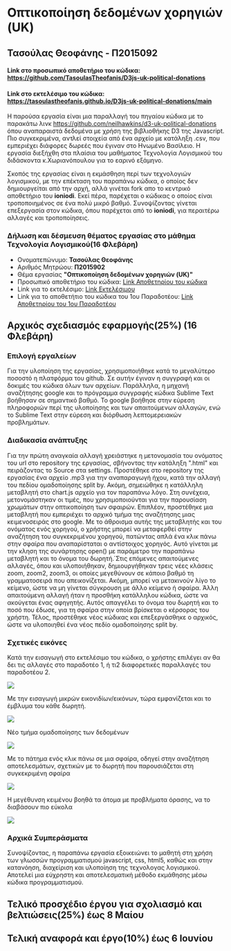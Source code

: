 # Οπτικοποίηση δεδομένων χορηγιών (UK)
## Τασούλας Θεοφάνης - Π2015092
#### Link στο προσωπικό αποθετήριο του κώδικα: https://github.com/TasoulasTheofanis/D3js-uk-political-donations
#### Link στο εκτελέσιμο του κώδικα:           https://tasoulastheofanis.github.io/D3js-uk-political-donations/main

   Η παρούσα εργασία είναι μια παραλλαγή του πηγαίου κώδικα με το παρακάτω λινκ
https://github.com/neilhawkins/d3-uk-political-donations
όπου αναπαραιστά δεδομένα με χρήση της βιβλιοθήκης D3 της Javascript. Πιο συγκεκριμένα, αντλεί στοιχεία από ένα αρχείο με κατάληξη .csv, που εμπεριέχει διάφορες δωρεές που έγιναν στο Ηνωμένο Βασίλειο. Η εργασία διεξήχθη στα πλαίσια του μαθήματος Τεχνολογία Λογισμικού του διδάσκοντα κ.Χωριανόπουλου για το εαρινό εξάμηνο.


   Σκοπός της εργασίας είναι η εκμάσθηση περί των τεχνολογιών λογισμικού, με την επέκταση του παραπάνω κώδικα, ο οποίος δεν δημιουργείται από την αρχή, αλλά γινέται fork απο το κεντρικό αποθετήριο του **ioniodi**. Εκεί πέρα, παρέχεται ο κώδικας ο οποίος είναι τροποποιημένος σε ένα πολύ μικρό βαθμό. Συνοψίζοντας γίνεται επεξεργασία στον κώδικα, όπου παρέχεται από το **ioniodi**, για περαιτέρω αλλαγές και τροποποίησεις. 


### Δήλωση και δέσμευση θέματος εργασίας στο μάθημα Τεχνολογία Λογισμικού(16 Φλεβάρη)

*  Ονοματεπώνυμο: **Τασούλας Θεοφάνης**
*  Αριθμός Μητρώου: **Π2015902**
*  Θέμα εργασίας **"Οπτικοποίηση δεδομένων χορηγιών (UK)"**
*  Προσωπικό αποθετήριο του κώδικα: [Link Αποθετηρίου του κώδικα](https://github.com/TasoulasTheofanis/D3js-uk-political-donations)
*  Link για το εκτελέσιμο: [Link Εκτελέσιμου](https://tasoulastheofanis.github.io/D3js-uk-political-donations/main)
*  Link για το αποθετήτιο του κώδικα του 1ου Παραδοτέου: [Link Αποθετηρίου του 1ου Παραδοτέου](https://github.com/TasoulasTheofanis/D3js-uk-political-donations/tree/Παραδοτέο-1)

## Αρχικός σχεδιασμός εφαρμογής(25%) (16 Φλεβάρη)

###  Επιλογή εργαλείων  

   Για την υλοποίηση της εργασίας, χρησιμοποιήθηκε κατά το μεγαλύτερο ποσοστό η πλατφόρμα του github. Σε αυτήν έγιναν η συγγραφή και οι δοκιμές του κώδικα όλων των αρχείων. Παράλληλα, η μηχανή αναζήτησης google και το πρόγραμμα συγγραφής κώδικα Sublime Text βοήθησαν σε σημαντικό βαθμό. Το google βοήθησε στην εύρεση πληροφοριών περί της υλοποίησης και των απαιτούμενων αλλαγών, ενώ το Sublime Text στην εύρεση και διόρθωση λεπτομερειακών προβλημάτων.    

###  Διαδικασία ανάπτυξης  

   Για την πρώτη αναγκαία αλλαγή χρειάστηκε η μετονομασία του ονόματος του url στο repository της εργασίας, σβήνοντας την κατάληξη ".html" και πειράζοντας το Source στα settings. Προστέθηκε στο repository της εργασίας ένα αρχείο .mp3 για την αναπαραγωγή ήχου, κατά την αλλαγή του πεδίου ομαδοποίησης split by. Ακόμη, σημειώθηκε η κατάλληλη μεταβλητή στο chart.js αρχείο για τον παραπάνω λόγο. Στη συνέχεια, μετονομάστηκαν οι τιμές, που χρησιμοποιούνται για την παρουσίαση χρωμάτων στην οπτικοποίηση των σφαιρών. Επιπλέον, προστέθηκε μια μεταβλητή που εμπεριέχει το αρχικό τμήμα της αναζήτησης μιας κειμενοσειράς στο google. Με το άθροισμα αυτής της μεταβλητής και του ονόματος ενός χορηγού, ο χρήστης μπορεί να μεταφερθεί στην αναζήτηση του συγκεκριμένου χορηγού, πατώντας απλά ένα κλικ πάνω στην σφαίρα που αναπαρίσταται ο αντίστοιχος χορηγός. Αυτό γίνεται με την κληση της συνάρτησης open() με παράμετρο την παραπάνω μεταβλητή και το όνομα του δωρητή.΄Στις επόμενες απαιτούμενες αλλαγές, όπου και υλοποιήθηκαν, δημιουργήθηκαν τρεις νέες κλάσεις zoom, zoom2, zoom3, οι οποίες μεγεθύνουν σε κάποιο βαθμό τη γραμματοσειρά που απεικονίζεται. Ακόμη, μπορεί να μετακινούν λίγο το κείμενο, ώστε να μη γίνεται σύγκρουση με άλλο κείμενο ή σφαίρα. Άλλη απαιτούμενη αλλαγή ήταν η προσθήκη κατάλληλου κώδικα, ώστε να ακούγεται ένας αφηγητής. Αυτός απαγγέλει το όνομα του δωρητή και το ποσό που έδωσε, για τη σφαίρα στην οποία βρίσκεται ο κέρσορας του χρήστη.  Τέλος, προστέθηκε νέος κώδικας και επεξεργάσθηκε ο αρχικός, ώστε να υλοποιηθεί ένα νέος πεδίο ομαδοποίησης split by.  
      
###  Σχετικές εικόνες

Κατά την εισαγωγή στο εκτελέσιμο του κώδικα, ο χρήστης επιλέγει αν θα δει τις αλλαγές στο παραδοτέο 1, ή τι2 διαφορετικές παραλλαγές του παραδοτέου 2.  

<img src="https://i.imgur.com/8DnceOK.png"/>  


Με την εισαγωγή μικρών εικονιδίων/εικόνων, τώρα εμφανίζεται και το έμβλυμα του κάθε δωρητή.

<img src="https://i.imgur.com/Qj09L7b.png"/>  


Νέο τμήμα ομαδοποίησης των δεδομένων  

<img src="https://i.imgur.com/jEui9Zh.png"/>  
  

Με το πάτημα ενός κλικ πάνω σε μια σφαίρα, οδηγεί στην αναζήτηση αποτελεσμάτων, σχετικών με το δωρητή που παρουσιάζεται στη συγκεκριμένη σφαίρα  

<img src="https://i.imgur.com/g1bwDDT.png"/>  


Η μεγέθυνση κειμένου βοηθά τα άτομα με προβλήματα όρασης, να το διαβάσουν πιο εύκολα  

<img src="https://i.imgur.com/ssfQUZg.png"/>  

   

  

###  Αρχικά Συμπεράσματα   

   Συνοψίζοντας, η παραπάνω εργασία εξοικειώνει το μαθητή στη χρήση των γλωσσών προγραμματισμού javascript, css, html5, καθώς και στην κατανόηση, διαχείριση και υλοποίηση της τεχνολογας λογισμικού. Αποτελεί μια εύχρηστη και αποτελεσματική μέθοδο εκμάθησης μέσω κώδικα προγραμματισμού. 

      


## Τελικό προσχέδιο έργου για σχολιασμό και βελτιώσεις(25%) έως  8 Μαίου
## Τελική αναφορά και έργο(10%) έως  6 Ιουνίου

